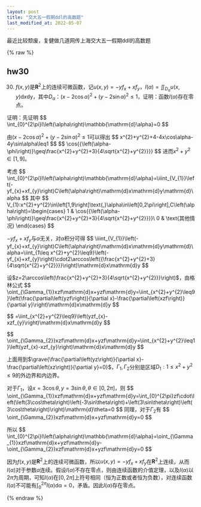 ```yaml
---
layout: post
title: "交大五一假期ddl的高数题"
last_modified_at: 2022-05-07
---
```

<!-- This Source Code Form is subject to the terms of the Mozilla Public
   - License, v. 2.0. If a copy of the MPL was not distributed with this
   - file, You can obtain one at https://mozilla.org/MPL/2.0/. -->
最近比较颓废，复健做几道网传上海交大五一假期ddl的高数题


{% raw %}
## hw30
30. $f\left(x,y\right)$是$\mathbf{R}^{2}$上的连续可微函数，记$u\left(x,y\right)=-yf_{x}+xf_{y}$，$I\left(\alpha\right)=\iint_{D_{\alpha}}u\left(x,y\right)\mathrm{d}x\mathrm{\mathrm{d}y}$，其中$D_{\alpha}$：$\left(x-2\cos\alpha\right)^{2}+\left(y-2\sin\alpha\right)^{2}\leq1$，证明：函数$I\left(\alpha\right)$存在零点。

证明：先证明
\$\$
\int_{0}^{2\pi}I\left(\alpha\right)\mathbb{\mathrm{d}\alpha}=0
\$\$


由$\left(x-2\cos\alpha\right)^{2}+\left(y-2\sin\alpha\right)^{2}\leq1$可以得出
\$\$
x^{2}+y^{2}+4-4x\cos\alpha-4y\sin\alpha\leq1
\$\$
\$\$
\cos{{\left(\alpha-\phi\right)}\geq\frac{x^{2}+y^{2}+3}{4\sqrt{x^{2}+y^{2}}}}
\$\$
进而$x^{2}+y^{2}\in\left[1,9\right]$。

考虑
\$\$
\int_{0}^{2\pi}I\left(\alpha\right)\mathbb{\mathrm{d}\alpha}=\iiint_{V_{1}}\left(-yf_{x}+xf_{y}\right)C\left(\alpha\right)\mathrm{d}x\mathrm{d}y\mathrm{d}\alpha
\$\$
其中
\$\$
V_{1}:x^{2}+y^{2}\in\left[1,9\right]\text{,}\alpha\in\left[0,2\pi\right],C\left(\alpha\right)=\begin{cases}
1 \& \cos{{\left(\alpha-\phi\right)}\geq\frac{x^{2}+y^{2}+3}{4\sqrt{x^{2}+y^{2}}}}\\
0 \& \text{其他情况}
\end{cases}
\$\$

$-yf_{x}+xf_{y}$与$\alpha$无关，对$\alpha$积分可得
\$\$
\iiint_{V_{1}}\left(-yf_{x}+xf_{y}\right)C\left(\alpha\right)\mathrm{d}x\mathrm{d}y\mathrm{d}\alpha=\iint_{1\leq x^{2}+y^{2}\leq9}\left(-yf_{x}+xf_{y}\right)\cdot2\arccos\left({\frac{x^{2}+y^{2}+3}{4\sqrt{x^{2}+y^{2}}}}\right)\mathrm{d}x\mathrm{d}y
\$\$

设$z=2\arccos\left(\frac{x^{2}+y^{2}+3}{4\sqrt{x^{2}+y^{2}}}\right)$，由格林公式
\$\$
\oint_{\Gamma_{1}}xzf\mathrm{d}x+yzf\mathrm{d}y=\iint_{x^{2}+y^{2}\leq9}\left(\frac{\partial\left(yzf\right)}{\partial x}-\frac{\partial\left(xzf\right)}{\partial y}\right)\mathrm{d}x\mathrm{d}y
\$\$

\$\$
=\iint_{x^{2}+y^{2}\leq9}\left(yzf_{x}-xzf_{y}\right)\mathrm{d}x\mathrm{d}y
\$\$

\$\$
\oint_{\Gamma_{2}}xzf\mathrm{d}x+yzf\mathrm{d}y=\iint_{x^{2}+y^{2}\leq1}\left(yzf_{x}-xzf_{y}\right)\mathrm{d}x\mathrm{d}y
\$\$

上面用到$\grave{\frac{\partial\left(yz\right)}{\partial x}-\frac{\partial\left(xz\right)}{\partial y}=0}$，$\Gamma_{1},\Gamma_{2}$分别是区域$D_{1}:1\leq x^{2}+y^{2}\leq9$的外边界和内边界。

对于$\Gamma_{1}$，设$x=3\cos\theta,y=3\sin\theta,\theta\in\left[0,2\pi\right]$，则
\$\$
\oint_{\Gamma_{1}}xzf\mathrm{d}x+yzf\mathrm{d}y=\int_{0}^{2\pi}zf\cdot\left(\left(3\cos\theta\right)\left(-3\sin\theta\right)+\left(3\sin\theta\right)\left(3\cos\theta\right)\right)\mathrm{d}\theta=0
\$\$
同理，对于$\Gamma_{2}$有
\$\$
\oint_{\Gamma_{2}}xzf\mathrm{d}x+yzf\mathrm{d}y=0
\$\$

所以
\$\$
\int_{0}^{2\pi}I\left(\alpha\right)\mathbb{\mathrm{d}\alpha}=\oint_{\Gamma_{1}}xzf\mathrm{d}x+yzf\mathrm{d}y-\oint_{\Gamma_{2}}xzf\mathrm{d}x+yzf\mathrm{d}y=0
\$\$

因为$f\left(x,y\right)$是$\mathbf{R}^{2}$上的连续可微函数，所以$u\left(x,y\right)=-yf_{x}+xf_{y}$在$\mathbf{R}^{2}$上连续，从而$I\left(\alpha\right)$对于参数$\alpha$连续。假设$I\left(\alpha\right)$不存在零点，则由连续函数的介值定理，以及$I\left(\alpha\right)$以$2\pi$为周期，可知$I\left(\alpha\right)$在$\left[0,2\pi\right]$上符号相同（恒为正数或者恒为负数），对连续函数$I\left(\alpha\right)$不可能有$\int_{0}^{2\pi}I\left(\alpha\right)\mathbb{\mathrm{d}\alpha}=0$，矛盾。因此$I\left(\alpha\right)$存在零点。

{% endraw %}
